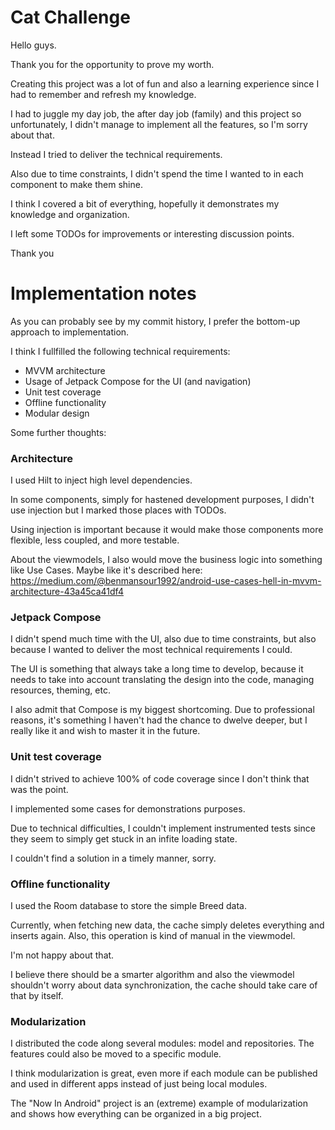 # Cat Challenge

Hello guys.

Thank you for the opportunity to prove my worth.

Creating this project was a lot of fun and also a learning experience since I had to remember and refresh my knowledge.

I had to juggle my day job, the after day job (family) and this project so unfortunately, I didn't manage to implement all the features, so I'm sorry about that. 

Instead I tried to deliver the technical requirements.

Also due to time constraints, I didn't spend the time I wanted to in each component to make them shine.

I think I covered a bit of everything, hopefully it demonstrates my knowledge and organization.

I left some TODOs for improvements or interesting discussion points. 

Thank you

# Implementation notes

As you can probably see by my commit history, I prefer the bottom-up approach to implementation. 

I think I fullfilled the following technical requirements:

- MVVM architecture
- Usage of Jetpack Compose for the UI (and navigation)
- Unit test coverage
- Offline functionality
- Modular design

Some further thoughts:

### Architecture

I used Hilt to inject high level dependencies. 

In some components, simply for hastened development purposes, I didn't use injection but I marked those places with TODOs. 

Using injection is important because it would make those components more flexible, less coupled, and more testable.

About the viewmodels, I also would move the business logic into something like Use Cases. Maybe like it's described here: https://medium.com/@benmansour1992/android-use-cases-hell-in-mvvm-architecture-43a45ca41df4

### Jetpack Compose

I didn't spend much time with the UI, also due to time constraints, but also because I wanted to deliver the most technical requirements I could.

The UI is something that always take a long time to develop, because it needs to take into account translating the design into the code, managing resources, theming, etc.

I also admit that Compose is my biggest shortcoming. Due to professional reasons, it's something I haven't had the chance to dwelve deeper, but I really like it and wish to master it in the future.


### Unit test coverage

I didn't strived to achieve 100% of code coverage since I don't think that was the point. 

I implemented some cases for demonstrations purposes.

Due to technical difficulties, I couldn't implement instrumented tests since they seem to simply get stuck in an infite loading state. 

I couldn't find a solution in a timely manner, sorry.
 
### Offline functionality

I used the Room database to store the simple Breed data. 

Currently, when fetching new data, the cache simply deletes everything and inserts again. Also, this operation is kind of manual in the viewmodel.

I'm not happy about that. 

I believe there should be a smarter algorithm and also the viewmodel shouldn't worry about data synchronization, the cache should take care of that by itself.

### Modularization

I distributed the code along several modules: model and repositories. The features could also be moved to a specific module.

I think modularization is great, even more if each module can be published and used in different apps instead of just being local modules.

The "Now In Android" project is an (extreme) example of modularization and shows how everything can be organized in a big project.
